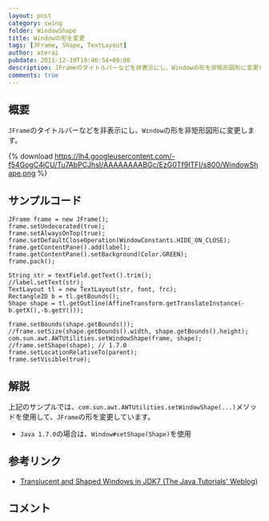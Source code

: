 ```yaml
---
layout: post
category: swing
folder: WindowShape
title: Windowの形を変更
tags: [JFrame, Shape, TextLayout]
author: aterai
pubdate: 2011-12-19T19:46:54+09:00
description: JFrameのタイトルバーなどを非表示にし、Windowの形を非矩形図形に変更します。
comments: true
---
```

## 概要
`JFrame`のタイトルバーなどを非表示にし、`Window`の形を非矩形図形に変更します。

{% download https://lh4.googleusercontent.com/-f54GogC4jCU/Tu7AbPCJhsI/AAAAAAAABGc/EzG0Tf9ITFI/s800/WindowShape.png %}

## サンプルコード
<pre class="prettyprint"><code>JFrame frame = new JFrame();
frame.setUndecorated(true);
frame.setAlwaysOnTop(true);
frame.setDefaultCloseOperation(WindowConstants.HIDE_ON_CLOSE);
frame.getContentPane().add(label);
frame.getContentPane().setBackground(Color.GREEN);
frame.pack();

String str = textField.getText().trim();
//label.setText(str);
TextLayout tl = new TextLayout(str, font, frc);
Rectangle2D b = tl.getBounds();
Shape shape = tl.getOutline(AffineTransform.getTranslateInstance(-b.getX(),-b.getY()));

frame.setBounds(shape.getBounds());
//frame.setSize(shape.getBounds().width, shape.getBounds().height);
com.sun.awt.AWTUtilities.setWindowShape(frame, shape);
//frame.setShape(shape); // 1.7.0
frame.setLocationRelativeTo(parent);
frame.setVisible(true);
</code></pre>

## 解説
上記のサンプルでは、`com.sun.awt.AWTUtilities.setWindowShape(...)`メソッドを使用して、`JFrame`の形を変更しています。

- `Java 1.7.0`の場合は、`Window#setShape(Shape)`を使用

<!-- dummy comment line for breaking list -->

## 参考リンク
- [Translucent and Shaped Windows in JDK7 (The Java Tutorials' Weblog)](http://blogs.oracle.com/thejavatutorials/entry/translucent_and_shaped_windows_in)

<!-- dummy comment line for breaking list -->

## コメント
